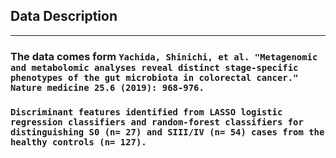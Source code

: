 ## Data Description

---

### The data comes form ```Yachida, Shinichi, et al. "Metagenomic and metabolomic analyses reveal distinct stage-specific phenotypes of the gut microbiota in colorectal cancer." Nature medicine 25.6 (2019): 968-976.```


### ```Discriminant features identified from LASSO logistic regression classifiers and random-forest classifiers for distinguishing S0 (n= 27) and SIII/IV (n= 54) cases from the healthy controls (n= 127). ```